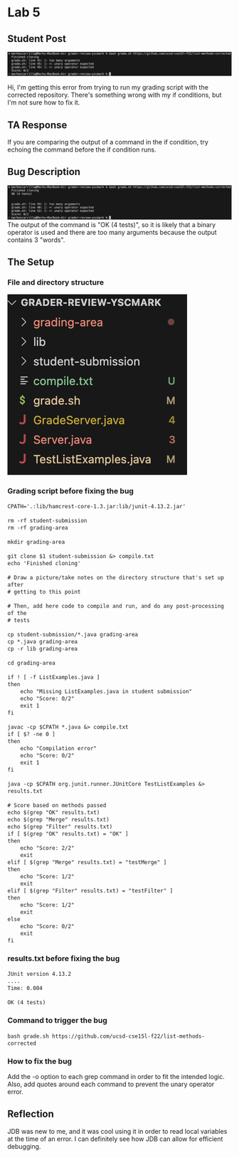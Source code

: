 # Lab 5

## Student Post
![image1.png](image1.png)

Hi, I'm getting this error from trying to run my grading script with the corrected repository. There's something wrong with my if conditions, but I'm not sure how to fix it.

## TA Response
If you are comparing the output of a command in the if condition, try echoing the command before the if condition runs.

## Bug Description
![image2.png](image2.png)
The output of the command is "OK (4 tests)", so it is likely that a binary operator is used and there are too many arguments because the output contains 3 "words".


## The Setup
### File and directory structure
![image3.png](image3.png)

### Grading script before fixing the bug
	CPATH='.:lib/hamcrest-core-1.3.jar:lib/junit-4.13.2.jar'

	rm -rf student-submission
	rm -rf grading-area

	mkdir grading-area

	git clone $1 student-submission &> compile.txt
	echo 'Finished cloning'

	# Draw a picture/take notes on the directory structure that's set up after
	# getting to this point

	# Then, add here code to compile and run, and do any post-processing of the
	# tests

	cp student-submission/*.java grading-area
	cp *.java grading-area
	cp -r lib grading-area

	cd grading-area

	if ! [ -f ListExamples.java ]
	then
		echo "Missing ListExamples.java in student submission"
		echo "Score: 0/2"
		exit 1
	fi

	javac -cp $CPATH *.java &> compile.txt
	if [ $? -ne 0 ]
	then 
		echo "Compilation error"
		echo "Score: 0/2"
		exit 1
	fi

	java -cp $CPATH org.junit.runner.JUnitCore TestListExamples &> results.txt

	# Score based on methods passed
	echo $(grep "OK" results.txt)
	echo $(grep "Merge" results.txt)
	echo $(grep "Filter" results.txt)
	if [ $(grep "OK" results.txt) = "OK" ]
	then
		echo "Score: 2/2"
		exit
	elif [ $(grep "Merge" results.txt) = "testMerge" ]
	then
		echo "Score: 1/2"
		exit
	elif [ $(grep "Filter" results.txt) = "testFilter" ]
	then
		echo "Score: 1/2"
		exit
	else
		echo "Score: 0/2"
		exit
	fi

### results.txt before fixing the bug
	JUnit version 4.13.2
	....
	Time: 0.004

	OK (4 tests)

### Command to trigger the bug
	bash grade.sh https://github.com/ucsd-cse15l-f22/list-methods-corrected

### How to fix the bug
Add the -o option to each grep command in order to fit the intended logic. Also, add quotes around each command to prevent the unary operator error.

## Reflection
JDB was new to me, and it was cool using it in order to read local variables at the time of an error. I can definitely see how JDB can allow for efficient debugging.